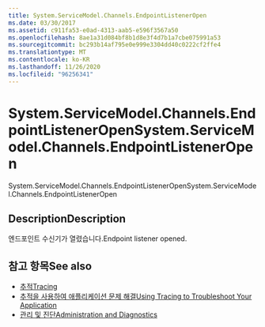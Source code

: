 ```yaml
---
title: System.ServiceModel.Channels.EndpointListenerOpen
ms.date: 03/30/2017
ms.assetid: c911fa53-e0ad-4313-aab5-e596f3567a50
ms.openlocfilehash: 8ae1a31d084bf8b1d8e3f4d7b1a7cbe075991a53
ms.sourcegitcommit: bc293b14af795e0e999e3304dd40c0222cf2ffe4
ms.translationtype: MT
ms.contentlocale: ko-KR
ms.lasthandoff: 11/26/2020
ms.locfileid: "96256341"
---
```

# <a name="systemservicemodelchannelsendpointlisteneropen"></a><span data-ttu-id="5a8a3-102">System.ServiceModel.Channels.EndpointListenerOpen</span><span class="sxs-lookup"><span data-stu-id="5a8a3-102">System.ServiceModel.Channels.EndpointListenerOpen</span></span>

<span data-ttu-id="5a8a3-103">System.ServiceModel.Channels.EndpointListenerOpen</span><span class="sxs-lookup"><span data-stu-id="5a8a3-103">System.ServiceModel.Channels.EndpointListenerOpen</span></span>  
  
## <a name="description"></a><span data-ttu-id="5a8a3-104">Description</span><span class="sxs-lookup"><span data-stu-id="5a8a3-104">Description</span></span>  

 <span data-ttu-id="5a8a3-105">엔드포인트 수신기가 열렸습니다.</span><span class="sxs-lookup"><span data-stu-id="5a8a3-105">Endpoint listener opened.</span></span>  
  
## <a name="see-also"></a><span data-ttu-id="5a8a3-106">참고 항목</span><span class="sxs-lookup"><span data-stu-id="5a8a3-106">See also</span></span>

- [<span data-ttu-id="5a8a3-107">추적</span><span class="sxs-lookup"><span data-stu-id="5a8a3-107">Tracing</span></span>](index.md)
- [<span data-ttu-id="5a8a3-108">추적을 사용하여 애플리케이션 문제 해결</span><span class="sxs-lookup"><span data-stu-id="5a8a3-108">Using Tracing to Troubleshoot Your Application</span></span>](using-tracing-to-troubleshoot-your-application.md)
- [<span data-ttu-id="5a8a3-109">관리 및 진단</span><span class="sxs-lookup"><span data-stu-id="5a8a3-109">Administration and Diagnostics</span></span>](../index.md)
